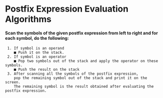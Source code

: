 # Postfix Expression Evaluation Algorithms

#### Scan the symbols of the given postfix expression from left to right and for each symbol, do the following:

     1. If symbol is an operand
        ■ Push it on the stack.
     2. If symbol is an operator
        ■ Pop two symbols out of the stack and apply the operator on these symbols.
        ■ Push the result on the stack
     3. After scanning all the symbols of the postfix expression,
        pop the remaining symbol out of the stack and print it on the screen.
        The remaining symbol is the result obtained after evaluating the postfix expression.
